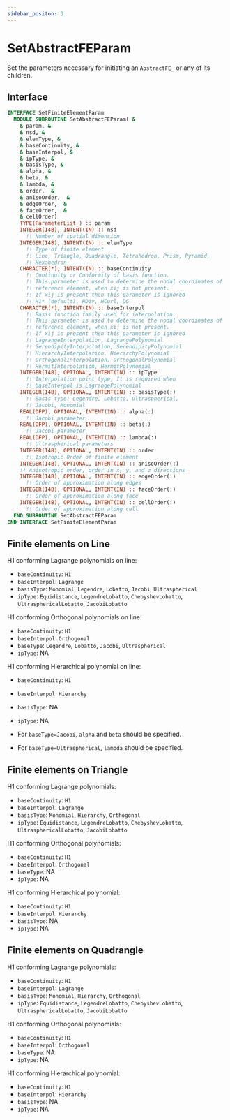 ```yaml
---
sidebar_positon: 3
---
```


# SetAbstractFEParam

<!-- markdownlint-disable MD041 MD013 MD033 MD012 -->

Set the parameters necessary for initiating an `AbstractFE_` or any of its children.

## Interface

<Tabs>
<TabItem value="interface" label="܀ Interface" default>

```fortran
INTERFACE SetFiniteElementParam
  MODULE SUBROUTINE SetAbstractFEParam( &
    & param, &
    & nsd, &
    & elemType, &
    & baseContinuity, &
    & baseInterpol, &
    & ipType, &
    & basisType, &
    & alpha, &
    & beta, &
    & lambda, &
    & order,  &
    & anisoOrder,  &
    & edgeOrder,  &
    & faceOrder,  &
    & cellOrder)
    TYPE(ParameterList_) :: param
    INTEGER(I4B), INTENT(IN) :: nsd
      !! Number of spatial dimension
    INTEGER(I4B), INTENT(IN) :: elemType
      !! Type of finite element
      !! Line, Triangle, Quadrangle, Tetrahedron, Prism, Pyramid,
      !! Hexahedron
    CHARACTER(*), INTENT(IN) :: baseContinuity
      !! Continuity or Conformity of basis function.
      !! This parameter is used to determine the nodal coordinates of
      !! reference element, when xij is not present.
      !! If xij is present then this parameter is ignored
      !! H1* (default), HDiv, HCurl, DG
    CHARACTER(*), INTENT(IN) :: baseInterpol
      !! Basis function family used for interpolation.
      !! This parameter is used to determine the nodal coordinates of
      !! reference element, when xij is not present.
      !! If xij is present then this parameter is ignored
      !! LagrangeInterpolation, LagrangePolynomial
      !! SerendipityInterpolation, SerendipityPolynomial
      !! HierarchyInterpolation, HierarchyPolynomial
      !! OrthogonalInterpolation, OrthogonalPolynomial
      !! HermitInterpolation, HermitPolynomial
    INTEGER(I4B), OPTIONAL, INTENT(IN) :: ipType
      !! Interpolation point type, It is required when
      !! baseInterpol is LagrangePolynomial
    INTEGER(I4B), OPTIONAL, INTENT(IN) :: basisType(:)
      !! Basis type: Legendre, Lobatto, Ultraspherical,
      !! Jacobi, Monomial
    REAL(DFP), OPTIONAL, INTENT(IN) :: alpha(:)
      !! Jacobi parameter
    REAL(DFP), OPTIONAL, INTENT(IN) :: beta(:)
      !! Jacobi parameter
    REAL(DFP), OPTIONAL, INTENT(IN) :: lambda(:)
      !! Ultraspherical parameters
    INTEGER(I4B), OPTIONAL, INTENT(IN) :: order
      !! Isotropic Order of finite element
    INTEGER(I4B), OPTIONAL, INTENT(IN) :: anisoOrder(:)
    !! Anisotropic order, order in x, y, and z directions
    INTEGER(I4B), OPTIONAL, INTENT(IN) :: edgeOrder(:)
      !! Order of approximation along edges
    INTEGER(I4B), OPTIONAL, INTENT(IN) :: faceOrder(:)
      !! Order of approximation along face
    INTEGER(I4B), OPTIONAL, INTENT(IN) :: cellOrder(:)
      !! Order of approximation along cell
  END SUBROUTINE SetAbstractFEParam
END INTERFACE SetFiniteElementParam
```

</TabItem>

<TabItem value="close" label="↢ ">

</TabItem>
</Tabs>

## Finite elements on Line

H1 conforming Lagrange polynomials on line:

- `baseContinuity`: `H1`
- `baseInterpol`: `Lagrange`
- `basisType`: `Monomial`, `Legendre`, `Lobatto`, `Jacobi`, `Ultraspherical`
- `ipType`: `Equidistance`, `LegendreLobatto`, `ChebyshevLobatto`, `UltrasphericalLobatto`, `JacobiLobatto`

H1 conforming Orthogonal polynomials on line:

- `baseContinuity`: `H1`
- `baseInterpol`: `Orthogonal`
- `baseType`: `Legendre`, `Lobatto`, `Jacobi`, `Ultraspherical`
- `ipType`: NA

H1 conforming Hierarchical polynomial on line:

- `baseContinuity`: `H1`
- `baseInterpol`: `Hierarchy`
- `basisType`: NA
- `ipType`: NA

- For `baseType=Jacobi`, `alpha` and `beta` should be specified.
- For `baseType=Ultraspherical`, `lambda` should be specified.

## Finite elements on Triangle

H1 conforming Lagrange polynomials:

- `baseContinuity`: `H1`
- `baseInterpol`: `Lagrange`
- `basisType`: `Monomial`, `Hierarchy`, `Orthogonal`
- `ipType`: `Equidistance`, `LegendreLobatto`, `ChebyshevLobatto`, `UltrasphericalLobatto`, `JacobiLobatto`

H1 conforming Orthogonal polynomials:

- `baseContinuity`: `H1`
- `baseInterpol`: `Orthogonal`
- `baseType`: NA
- `ipType`: NA

H1 conforming Hierarchical polynomial:

- `baseContinuity`: `H1`
- `baseInterpol`: `Hierarchy`
- `basisType`: NA
- `ipType`: NA

## Finite elements on Quadrangle

H1 conforming Lagrange polynomials:

- `baseContinuity`: `H1`
- `baseInterpol`: `Lagrange`
- `basisType`: `Monomial`, `Hierarchy`, `Orthogonal`
- `ipType`: `Equidistance`, `LegendreLobatto`, `ChebyshevLobatto`, `UltrasphericalLobatto`, `JacobiLobatto`

H1 conforming Orthogonal polynomials:

- `baseContinuity`: `H1`
- `baseInterpol`: `Orthogonal`
- `baseType`: NA
- `ipType`: NA

H1 conforming Hierarchical polynomial:

- `baseContinuity`: `H1`
- `baseInterpol`: `Hierarchy`
- `basisType`: NA
- `ipType`: NA
